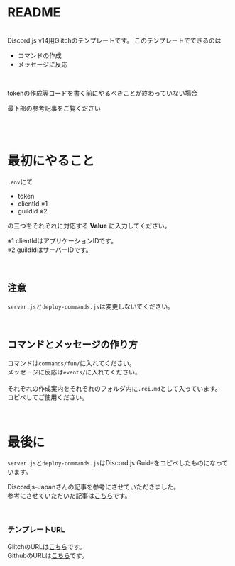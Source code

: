 # README
<br>
Discord.js v14用Glitchのテンプレートです。  
このテンプレートでできるのは
<br>

* コマンドの作成
* メッセージに反応 

<br>

tokenの作成等コードを書く前にやるべきことが終わっていない場合 

最下部の参考記事をご覧ください

<br>



<br> 

# 最初にやること 

`.env`にて
* token
* clientId ※1
* guildId ※2

の三つをそれぞれに対応する **Value** に入力してください。 

※1 clientIdはアプリケーションIDです。  
※2 guildIdはサーバーIDです。

<br>

## 注意

`server.js`と`deploy-commands.js`は変更しないでください。

<br>

## コマンドとメッセージの作り方

コマンドは`commands/fun/`に入れてください。  
メッセージに反応は`events/`に入れてください。  
<br>
それぞれの作成案内をそれぞれのフォルダ内に`.rei.md`として入っています。  
コピペしてご使用ください。  

<br>

# 最後に 

`server.js`と`deploy-commands.js`はDiscord.js Guideをコピペしたものになっています。  

Discordjs-Japanさんの記事を参考にさせていただきました。  
参考にさせていただいた記事は[こちら](https://scrapbox.io/discordjs-japan/Glitch%E3%81%A7BOT%E3%82%92%E4%BD%9C%E3%82%8B%E6%89%8B%E9%A0%86)です。  

<br>

### テンプレートURL
GlitchのURLは[こちら](https://glitch.com/edit/#!/discordjs-v14-node-v16-templates)です。   
GithubのURLは[こちら](https://github.com/Touka-Tomosibi/Discordjs-v14-Templat/tree/glitch)です。 
